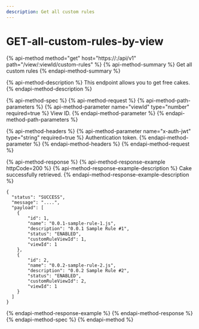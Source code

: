 ```yaml
---
description: Get all custom rules
---
```


# GET-all-custom-rules-by-view

{% api-method method="get" host="https://<host>:<port>/api/v1" path="/view/:viewId/custom-rules" %}
{% api-method-summary %}
Get all custom rules
{% endapi-method-summary %}

{% api-method-description %}
This endpoint allows you to get free cakes.
{% endapi-method-description %}

{% api-method-spec %}
{% api-method-request %}
{% api-method-path-parameters %}
{% api-method-parameter name="viewId" type="number" required=true %}
View ID.
{% endapi-method-parameter %}
{% endapi-method-path-parameters %}

{% api-method-headers %}
{% api-method-parameter name="x-auth-jwt" type="string" required=true %}
Authentication token.
{% endapi-method-parameter %}
{% endapi-method-headers %}
{% endapi-method-request %}

{% api-method-response %}
{% api-method-response-example httpCode=200 %}
{% api-method-response-example-description %}
Cake successfully retrieved.
{% endapi-method-response-example-description %}

```
{
  "status": "SUCCESS",
  "message": "....",
  "payload": [
    {
        "id": 1,
        "name": "0.0.1-sample-rule-1.js",
        "description": "0.0.1 Sample Rule #1",
        "status": "ENABLED",
        "customRuleViewId": 1,
        "viewId": 1
    },
    {
        "id": 2,
        "name": "0.0.2-sample-rule-2.js",
        "description": "0.0.2 Sample Rule #2",
        "status": "ENABLED",
        "customRuleViewId": 2,
        "viewId": 1
    }
  ]
}
```
{% endapi-method-response-example %}
{% endapi-method-response %}
{% endapi-method-spec %}
{% endapi-method %}



